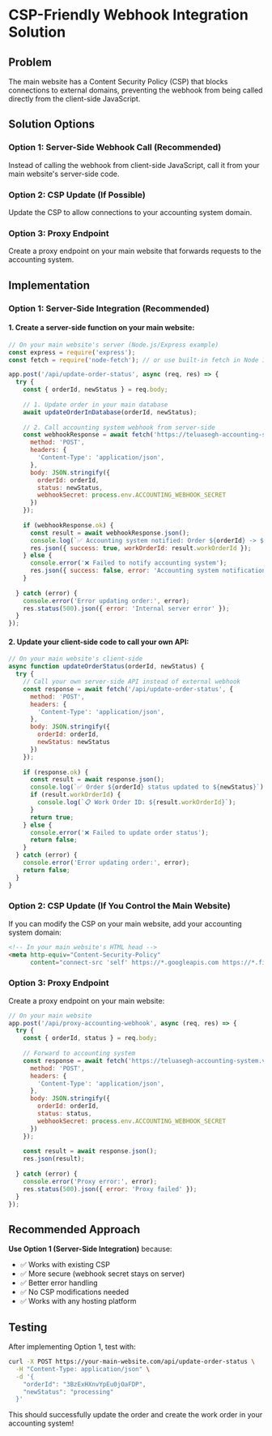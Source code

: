# CSP-Friendly Webhook Integration Solution

## Problem
The main website has a Content Security Policy (CSP) that blocks connections to external domains, preventing the webhook from being called directly from the client-side JavaScript.

## Solution Options

### Option 1: Server-Side Webhook Call (Recommended)
Instead of calling the webhook from client-side JavaScript, call it from your main website's server-side code.

### Option 2: CSP Update (If Possible)
Update the CSP to allow connections to your accounting system domain.

### Option 3: Proxy Endpoint
Create a proxy endpoint on your main website that forwards requests to the accounting system.

## Implementation

### Option 1: Server-Side Integration (Recommended)

#### 1. Create a server-side function on your main website:

```javascript
// On your main website's server (Node.js/Express example)
const express = require('express');
const fetch = require('node-fetch'); // or use built-in fetch in Node 18+

app.post('/api/update-order-status', async (req, res) => {
  try {
    const { orderId, newStatus } = req.body;
    
    // 1. Update order in your main database
    await updateOrderInDatabase(orderId, newStatus);
    
    // 2. Call accounting system webhook from server-side
    const webhookResponse = await fetch('https://teluasegh-accounting-system.vercel.app/api/webhooks/order-status', {
      method: 'POST',
      headers: {
        'Content-Type': 'application/json',
      },
      body: JSON.stringify({
        orderId: orderId,
        status: newStatus,
        webhookSecret: process.env.ACCOUNTING_WEBHOOK_SECRET
      })
    });
    
    if (webhookResponse.ok) {
      const result = await webhookResponse.json();
      console.log(`✅ Accounting system notified: Order ${orderId} -> ${newStatus}`);
      res.json({ success: true, workOrderId: result.workOrderId });
    } else {
      console.error('❌ Failed to notify accounting system');
      res.json({ success: false, error: 'Accounting system notification failed' });
    }
    
  } catch (error) {
    console.error('Error updating order:', error);
    res.status(500).json({ error: 'Internal server error' });
  }
});
```

#### 2. Update your client-side code to call your own API:

```javascript
// On your main website's client-side
async function updateOrderStatus(orderId, newStatus) {
  try {
    // Call your own server-side API instead of external webhook
    const response = await fetch('/api/update-order-status', {
      method: 'POST',
      headers: {
        'Content-Type': 'application/json',
      },
      body: JSON.stringify({
        orderId: orderId,
        newStatus: newStatus
      })
    });
    
    if (response.ok) {
      const result = await response.json();
      console.log(`✅ Order ${orderId} status updated to ${newStatus}`);
      if (result.workOrderId) {
        console.log(`📋 Work Order ID: ${result.workOrderId}`);
      }
      return true;
    } else {
      console.error('❌ Failed to update order status');
      return false;
    }
  } catch (error) {
    console.error('Error updating order:', error);
    return false;
  }
}
```

### Option 2: CSP Update (If You Control the Main Website)

If you can modify the CSP on your main website, add your accounting system domain:

```html
<!-- In your main website's HTML head -->
<meta http-equiv="Content-Security-Policy" 
      content="connect-src 'self' https://*.googleapis.com https://*.firebaseio.com wss://*.firebaseio.com https://*.firebaseapp.com https://identitytoolkit.googleapis.com https://securetoken.googleapis.com https://firestore.googleapis.com https://*.cloudfunctions.net https://teluasegh-accounting-system.vercel.app">
```

### Option 3: Proxy Endpoint

Create a proxy endpoint on your main website:

```javascript
// On your main website
app.post('/api/proxy-accounting-webhook', async (req, res) => {
  try {
    const { orderId, status } = req.body;
    
    // Forward to accounting system
    const response = await fetch('https://teluasegh-accounting-system.vercel.app/api/webhooks/order-status', {
      method: 'POST',
      headers: {
        'Content-Type': 'application/json',
      },
      body: JSON.stringify({
        orderId: orderId,
        status: status,
        webhookSecret: process.env.ACCOUNTING_WEBHOOK_SECRET
      })
    });
    
    const result = await response.json();
    res.json(result);
    
  } catch (error) {
    console.error('Proxy error:', error);
    res.status(500).json({ error: 'Proxy failed' });
  }
});
```

## Recommended Approach

**Use Option 1 (Server-Side Integration)** because:
- ✅ Works with existing CSP
- ✅ More secure (webhook secret stays on server)
- ✅ Better error handling
- ✅ No CSP modifications needed
- ✅ Works with any hosting platform

## Testing

After implementing Option 1, test with:

```bash
curl -X POST https://your-main-website.com/api/update-order-status \
  -H "Content-Type: application/json" \
  -d '{
    "orderId": "3BzExHXnvYpEu0jOaFDP",
    "newStatus": "processing"
  }'
```

This should successfully update the order and create the work order in your accounting system!
